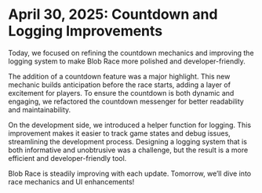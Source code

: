# April 30, 2025: Countdown and Logging Improvements

Today, we focused on refining the countdown mechanics and improving the logging system to make Blob Race more polished and developer-friendly.

The addition of a countdown feature was a major highlight. This new mechanic builds anticipation before the race starts, adding a layer of excitement for players. To ensure the countdown is both dynamic and engaging, we refactored the countdown messenger for better readability and maintainability.

On the development side, we introduced a helper function for logging. This improvement makes it easier to track game states and debug issues, streamlining the development process. Designing a logging system that is both informative and unobtrusive was a challenge, but the result is a more efficient and developer-friendly tool.

Blob Race is steadily improving with each update. Tomorrow, we’ll dive into race mechanics and UI enhancements!
